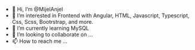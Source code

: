 - 👋 Hi, I’m @MijelAnjel
- 👀 I’m interested in Frontend with Angular, HTML, Javascript, Typescript, Css, Scss, Bootrstrap, and more.
- 🌱 I’m currently learning MySQL
- 💞️ I’m looking to collaborate on ...
- 📫 How to reach me ...

<!---
MijelAnjel/MijelAnjel is a ✨ special ✨ repository because its `README.md` (this file) appears on your GitHub profile.
You can click the Preview link to take a look at your changes.
--->
